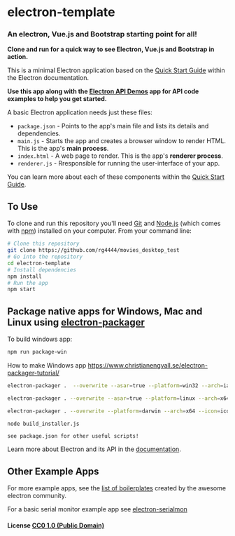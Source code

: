 # electron-template
### An electron, Vue.js and Bootstrap starting point for all!

**Clone and run for a quick way to see Electron, Vue.js and Bootstrap in action.**

This is a minimal Electron application based on the [Quick Start Guide](http://electron.atom.io/docs/tutorial/quick-start) within the Electron documentation.

**Use this app along with the [Electron API Demos](http://electron.atom.io/#get-started) app for API code examples to help you get started.**

A basic Electron application needs just these files:

- `package.json` - Points to the app's main file and lists its details and dependencies.
- `main.js` - Starts the app and creates a browser window to render HTML. This is the app's **main process**.
- `index.html` - A web page to render. This is the app's **renderer process**.
- `renderer.js` - Rresponsible for running the user-interface of your app.

You can learn more about each of these components within the [Quick Start Guide](http://electron.atom.io/docs/tutorial/quick-start).

## To Use

To clone and run this repository you'll need [Git](https://git-scm.com) and [Node.js](https://nodejs.org/en/download/) (which comes with [npm](http://npmjs.com)) installed on your computer. From your command line:

```bash
# Clone this repository
git clone https://github.com/rg4444/movies_desktop_test
# Go into the repository
cd electron-template
# Install dependencies
npm install
# Run the app
npm start
```

## Package native apps for Windows, Mac and Linux using [electron-packager](https://github.com/electron-userland/electron-packager)

To build windows app:
```bash
npm run package-win
```
How to make Windows app
https://www.christianengvall.se/electron-packager-tutorial/
```bash
electron-packager .  --overwrite --asar=true --platform=win32 --arch=ia32  --prune=true --out=release-builds --version-string.CompanyName=CE --version-string.FileDescription=CE --version-string.ProductName="Filmas-lv desktop app"

electron-packager . --overwrite --asar=true --platform=linux --arch=x64 --icon=icon3.ico --prune=true --out=release-builds

electron-packager . --overwrite --platform=darwin --arch=x64 --icon=icon.icns --prune=true --out=release-builds

node build_installer.js
```

`see package.json for other useful scripts!`

Learn more about Electron and its API in the [documentation](http://electron.atom.io/docs/).

## Other Example Apps

For more example apps, see the
[list of boilerplates](http://electron.atom.io/community/#boilerplates)
created by the awesome electron community.

For a basic serial monitor example app see [electron-serialmon](https://github.com/jcramirez/electron-serialmon)

#### License [CC0 1.0 (Public Domain)](LICENSE.md)

